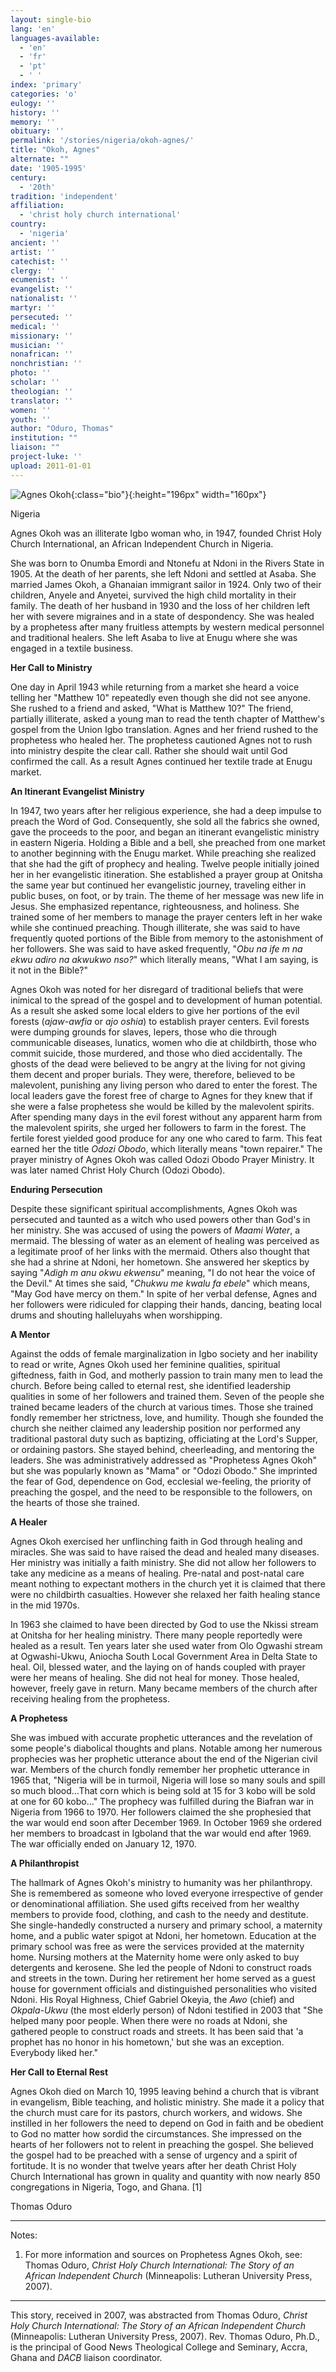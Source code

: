 ```yaml
---
layout: single-bio
lang: 'en'
languages-available:
  - 'en'
  - 'fr'
  - 'pt'
  - ' '
index: 'primary'
categories: 'o'
eulogy: ''
history: ''
memory: ''
obituary: ''
permalink: '/stories/nigeria/okoh-agnes/'
title: "Okoh, Agnes"
alternate: ""
date: '1905-1995'
century:
  - '20th'
tradition: 'independent'
affiliation:
  - 'christ holy church international'
country:
  - 'nigeria'
ancient: ''
artist: ''
catechist: ''
clergy: ''
ecumenist: ''
evangelist: ''
nationalist: ''
martyr: ''
persecuted: ''
medical: ''
missionary: ''
musician: ''
nonafrican: ''
nonchristian: ''
photo: ''
scholar: ''
theologian: ''
translator: ''
women: ''
youth: ''
author: "Oduro, Thomas"
institution: ""
liaison: ""
project-luke: ''
upload: 2011-01-01
---
```


![Agnes Okoh](/images/bio-pics/nigeria/okoh-agnes/okoh-agnes-head.jpg){:class="bio"}{:height="196px" width="160px"}

Nigeria

Agnes Okoh was an illiterate Igbo woman who, in 1947, founded Christ Holy Church International, an African Independent Church in Nigeria.

She was born to Onumba Emordi and Ntonefu at Ndoni in the Rivers State in 1905. At the death of her parents, she left Ndoni and settled at Asaba. She married James Okoh, a Ghanaian immigrant sailor in 1924. Only two of their children, Anyele and Anyetei, survived the high child mortality in their family.  The death of her husband in 1930 and the loss of her children  left her with severe migraines and in a state of despondency. She was healed by a prophetess after many fruitless attempts by western medical personnel and traditional healers. She left Asaba to live at Enugu where she was engaged in a textile business.

**Her Call to Ministry**

One day in April 1943 while returning from a market she heard a voice telling her "Matthew 10" repeatedly even though she did not see anyone. She rushed to a friend and asked, "What is Matthew 10?" The friend, partially illiterate, asked a young man to read the tenth chapter of Matthew's gospel from the Union Igbo translation. Agnes and her friend rushed to the prophetess who healed her. The prophetess cautioned Agnes not to rush into ministry despite the clear call. Rather she should wait until God confirmed the call. As a result Agnes continued her textile trade at Enugu market.

**An Itinerant Evangelist Ministry**

In 1947, two years after her religious experience, she had a deep impulse to preach the Word of God. Consequently, she sold all the fabrics she owned, gave the proceeds to the poor, and began an itinerant evangelistic ministry in eastern Nigeria. Holding a Bible and a bell, she preached from one market to another beginning with the Enugu market. While preaching she realized that she had the gift of prophecy and healing. Twelve people initially joined her in her evangelistic itineration. She established a prayer group at Onitsha the same year but continued her evangelistic journey, traveling either in public buses, on foot, or by train. The theme of her message was new life in Jesus. She emphasized repentance, righteousness, and holiness. She trained some of her members to manage the prayer centers left in her wake while she continued preaching. Though illiterate, she was said to have frequently quoted portions of the Bible from memory to the astonishment of her followers. She was said to have asked frequently, "*Obu na ife m na ekwu adiro na akwukwo nso?*" which literally means, "What I am saying, is it not in the Bible?"

Agnes Okoh was noted for her disregard of traditional beliefs that were inimical to the spread of the gospel and to development of human potential. As a result she asked some local elders to give her portions of the evil forests (*ajaw-awfia* or *ajo oshia*) to establish prayer centers. Evil forests were dumping grounds for slaves, lepers, those who die through communicable diseases, lunatics, women who die at childbirth, those who commit suicide, those murdered, and those who died accidentally. The ghosts of the dead were believed to be angry at the living for not giving them decent and proper burials. They were, therefore, believed to be malevolent, punishing any living person who dared to enter the forest. The local leaders gave the forest free of charge to Agnes for they knew that if she were a false prophetess she would be killed by the malevolent spirits. After spending many days in the evil forest without any apparent harm from the malevolent spirits, she urged her followers to farm in the forest. The fertile forest yielded good produce for any one who cared to farm. This feat earned her the title *Odozi Obodo*, which literally means "town repairer." The prayer ministry of Agnes Okoh was called Odozi Obodo Prayer Ministry. It was later named Christ Holy Church (Odozi Obodo).

**Enduring Persecution**

Despite these significant spiritual accomplishments, Agnes Okoh was persecuted and taunted as a witch who used powers other than God's in her ministry. She was accused of using the powers of *Maami Water*, a mermaid. The blessing of water as an element of healing was perceived as a legitimate proof of her links with the mermaid. Others also thought that she had a shrine at Ndoni, her hometown. She answered her skeptics by saying "*Adigh m anu okwu ekwensu*" meaning, "I do not hear the voice of the Devil." At times she said, "*Chukwu me kwalu fa ebele*" which means, "May God have mercy on them." In spite of her verbal defense, Agnes and her followers were ridiculed for clapping their hands, dancing, beating local drums and shouting halleluyahs when worshipping.

**A Mentor**

Against the odds of female marginalization in Igbo society and her inability to read or write, Agnes Okoh used her feminine qualities, spiritual giftedness, faith in God, and motherly passion to train many men to lead the church. Before being called to eternal rest, she identified leadership qualities in some of her followers and trained them. Seven of the people she trained became leaders of the church at various times. Those she trained fondly remember her strictness, love, and humility. Though she founded the church she neither claimed any leadership position nor performed any traditional pastoral duty such as baptizing, officiating at the Lord's Supper, or ordaining pastors. She stayed behind, cheerleading, and mentoring the leaders. She was administratively addressed as "Prophetess Agnes Okoh" but she was popularly known as "Mama" or "Odozi Obodo." She imprinted the fear of God, dependence on God, ecclesial we-feeling, the priority of preaching the gospel, and the need to be responsible to the followers, on the hearts of those she trained.

**A Healer**

Agnes Okoh exercised her unflinching faith in God through healing and miracles. She was said to have raised the dead and healed many diseases. Her ministry was initially a faith ministry. She did not allow her followers to take any medicine as a means of healing. Pre-natal and post-natal care meant nothing to expectant mothers in the church yet it is claimed that there were no childbirth casualties. However she relaxed her faith healing stance in the mid 1970s.

In 1963 she claimed to have been directed by God to use the Nkissi stream at Onitsha for her healing ministry. There many people reportedly were healed as a result. Ten years later she used water from Olo Ogwashi stream at Ogwashi-Ukwu, Aniocha South Local Government Area in Delta State to heal. Oil, blessed water, and the laying on of hands coupled with prayer were her means of healing. She did not heal for money. Those healed, however, freely gave in return. Many became members of the church after receiving healing from the prophetess.

**A Prophetess**

She was imbued with accurate prophetic utterances and the revelation of some people's diabolical thoughts and plans. Notable among her numerous prophecies was her prophetic utterance about the end of the Nigerian civil war. Members of the church fondly remember her prophetic utterance in 1965 that, "Nigeria will be in turmoil, Nigeria will lose so many souls and spill so much blood…That corn which is being sold at 15 for 3 kobo will be sold at one for 60 kobo…" The prophecy was fulfilled during the Biafran war in Nigeria from 1966 to 1970. Her followers claimed the she prophesied that the war would end soon after December 1969. In October 1969 she ordered her members to broadcast in Igboland that the war would end after 1969. The war officially ended on January 12, 1970.

**A Philanthropist**

The hallmark of Agnes Okoh's ministry to humanity was her philanthropy. She is remembered as someone who loved everyone irrespective of gender or denominational affiliation. She used gifts received from her wealthy members to provide food, clothing, and cash to the needy and destitute. She single-handedly constructed a nursery and primary school, a maternity home, and a public water spigot at Ndoni, her hometown. Education at the primary school was free as were the services provided at the maternity home. Nursing mothers at the Maternity home were only asked to buy detergents and kerosene. She led the people of Ndoni to construct roads and streets in the town. During her retirement her home served as a guest house for government officials and distinguished personalities who visited Ndoni. His Royal Highness, Chief Gabriel Okeyia, the *Awo* (chief) and *Okpala-Ukwu* (the most elderly person) of Ndoni testified in 2003 that "She helped many poor people. When there were no roads at Ndoni, she gathered people to construct roads and streets. It has been said that 'a prophet has no honor in his hometown,' but she was an exception. Everybody liked her."

**Her Call to Eternal Rest**

Agnes Okoh died on March 10, 1995 leaving behind a church that is vibrant in evangelism, Bible teaching, and holistic ministry. She made it a policy that the church must care for its pastors, church workers, and widows. She instilled in her followers the need to depend on God in faith and be obedient to God no matter how sordid the circumstances. She impressed on the hearts of her followers not to relent in preaching the gospel. She believed the gospel had to be preached with a sense of urgency and a spirit of fortitude. It is no wonder that twelve years after her death Christ Holy Church International has grown in quality and quantity with now nearly 850 congregations in Nigeria, Togo, and Ghana. [1]

Thomas Oduro

---

Notes:

1. For more information and sources on Prophetess Agnes Okoh, see: Thomas Oduro, *Christ Holy Church International: The Story of an African Independent Church* (Minneapolis: Lutheran University Press, 2007).

---

This story, received in 2007, was abstracted from Thomas Oduro, *Christ Holy Church International: The Story of an African Independent Church* (Minneapolis: Lutheran University Press, 2007). Rev. Thomas Oduro, Ph.D., is the principal of Good News Theological College and Seminary, Accra, Ghana and *DACB* liaison coordinator.